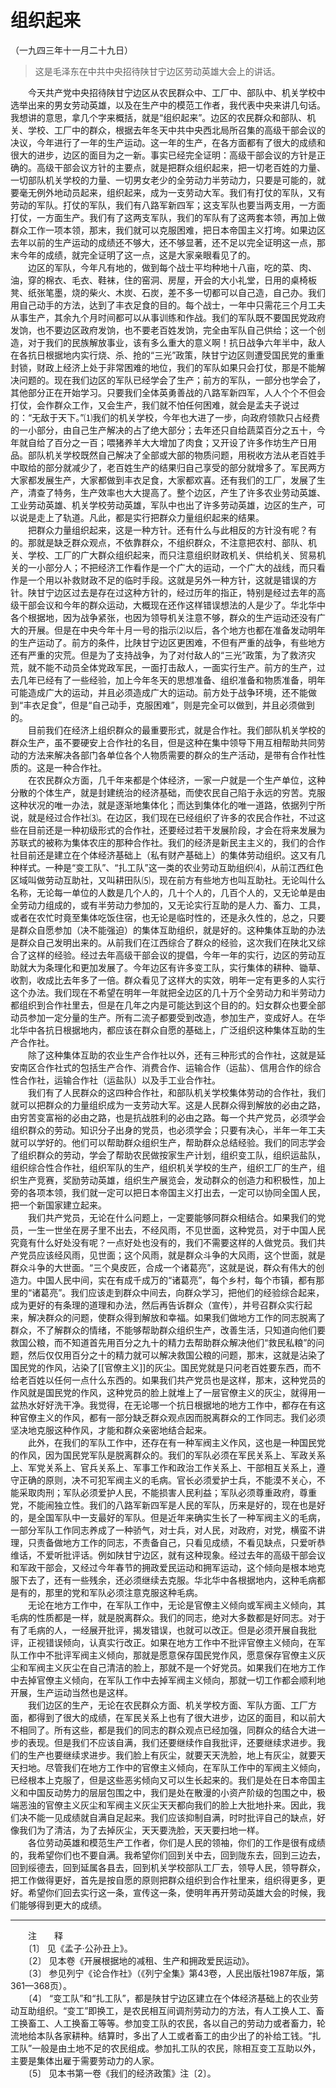 # 组织起来  
（一九四三年十一月二十九日）  
  
> 这是毛泽东在中共中央招待陕甘宁边区劳动英雄大会上的讲话。   
  
　　今天共产党中央招待陕甘宁边区从农民群众中、工厂中、部队中、机关学校中选举出来的男女劳动英雄，以及在生产中的模范工作者，我代表中央来讲几句话。我想讲的意思，拿几个字来概括，就是“组织起来”。边区的农民群众和部队、机关、学校、工厂中的群众，根据去年冬天中共中央西北局所召集的高级干部会议的决议，今年进行了一年的生产运动。这一年的生产，在各方面都有了很大的成绩和很大的进步，边区的面目为之一新。事实已经完全证明：高级干部会议的方针是正确的。高级干部会议方针的主要点，就是把群众组织起来，把一切老百姓的力量、一切部队机关学校的力量、一切男女老少的全劳动力半劳动力，只要是可能的，就要毫无例外地动员起来，组织起来，成为一支劳动大军。我们有打仗的军队，又有劳动的军队。打仗的军队，我们有八路军新四军；这支军队也要当两支用，一方面打仗，一方面生产。我们有了这两支军队，我们的军队有了这两套本领，再加上做群众工作一项本领，那末，我们就可以克服困难，把日本帝国主义打垮。如果边区去年以前的生产运动的成绩还不够大，还不够显著，还不足以完全证明这一点，那末今年的成绩，就完全证明了这一点，这是大家亲眼看见了的。   
　　边区的军队，今年凡有地的，做到每个战士平均种地十八亩，吃的菜、肉、油，穿的棉衣、毛衣、鞋袜，住的窑洞、房屋，开会的大小礼堂，日用的桌椅板凳、纸张笔墨，烧的柴火、木炭、石炭，差不多一切都可以自己造，自己办。我们用自己动手的方法，达到了丰衣足食的目的。每个战士，一年中只需花三个月工夫从事生产，其余九个月时间都可以从事训练和作战。我们的军队既不要国民党政府发饷，也不要边区政府发饷，也不要老百姓发饷，完全由军队自己供给；这一个创造，对于我们的民族解放事业，该有多么重大的意义啊！抗日战争六年半中，敌人在各抗日根据地内实行烧、杀、抢的“三光”政策，陕甘宁边区则遭受国民党的重重封锁，财政上经济上处于非常困难的地位，我们的军队如果只会打仗，那是不能解决问题的。现在我们边区的军队已经学会了生产；前方的军队，一部分也学会了，其他部分正在开始学习。只要我们全体英勇善战的八路军新四军，人人个个不但会打仗，会作群众工作，又会生产，我们就不怕任何困难，就会是孟夫子说过的：“无敌于天下。”⑴我们的机关学校，今年也大进了一步，向政府领款只占经费的一小部分，由自己生产解决的占了绝大部分；去年还只自给蔬菜百分之五十，今年就自给了百分之一百；喂猪养羊大大增加了肉食；又开设了许多作坊生产日用品。部队机关学校既然自己解决了全部或大部的物质问题，用税收方法从老百姓手中取给的部分就减少了，老百姓生产的结果归自己享受的部分就增多了。军民两方大家都发展生产，大家都做到丰衣足食，大家都欢喜。还有我们的工厂，发展了生产，清查了特务，生产效率也大大提高了。整个边区，产生了许多农业劳动英雄、工业劳动英雄、机关学校劳动英雄，军队中也出了许多劳动英雄，边区的生产，可以说是走上了轨道。凡此，都是实行把群众力量组织起来的结果。   
　　把群众力量组织起来，这是一种方针。还有什么与此相反的方针没有呢？有的。那就是缺乏群众观点，不依靠群众，不组织群众，不注意把农村、部队、机关、学校、工厂的广大群众组织起来，而只注意组织财政机关、供给机关、贸易机关的一小部分人；不把经济工作看作是一个广大的运动，一个广大的战线，而只看作是一个用以补救财政不足的临时手段。这就是另外一种方针，这就是错误的方针。陕甘宁边区过去是存在过这种方针的，经过历年的指正，特别是经过去年的高级干部会议和今年的群众运动，大概现在还作这样错误想法的人是少了。华北华中各个根据地，因为战争紧张，也因为领导机关注意不够，群众的生产运动还没有广大的开展。但是在中央今年十月一号的指示⑵以后，各个地方也都在准备发动明年的生产运动了。前方的条件，比陕甘宁边区更困难，不但有严重的战争，有些地方还有严重的灾荒。但是为了支持战争，为了对付敌人的“三光”政策，为了救济灾荒，就不能不动员全体党政军民，一面打击敌人，一面实行生产。前方的生产，过去几年已经有了一些经验，加上今年冬天的思想准备、组织准备和物质准备，明年可能造成广大的运动，并且必须造成广大的运动。前方处于战争环境，还不能做到“丰衣足食”，但是“自己动手，克服困难”，则是完全可以做到，并且必须做到的。   
　　目前我们在经济上组织群众的最重要形式，就是合作社。我们部队机关学校的群众生产，虽不要硬安上合作社的名目，但是这种在集中领导下用互相帮助共同劳动的方法来解决各部门各单位各个人物质需要的群众的生产活动，是带有合作社性质的。这是一种合作社。   
　　在农民群众方面，几千年来都是个体经济，一家一户就是一个生产单位，这种分散的个体生产，就是封建统治的经济基础，而使农民自己陷于永远的穷苦。克服这种状况的唯一办法，就是逐渐地集体化；而达到集体化的唯一道路，依据列宁所说，就是经过合作社⑶。在边区，我们现在已经组织了许多的农民合作社，不过这些在目前还是一种初级形式的合作社，还要经过若干发展阶段，才会在将来发展为苏联式的被称为集体农庄的那种合作社。我们的经济是新民主主义的，我们的合作社目前还是建立在个体经济基础上（私有财产基础上）的集体劳动组织。这又有几种样式。一种是“变工队”、“扎工队”这一类的农业劳动互助组织⑷，从前江西红色区域叫做劳动互助社，又叫耕田队⑸，现在前方有些地方也叫互助社。无论叫什么名称，无论每一单位的人数是几个人的，几十个人的，几百个人的，又无论单是由全劳动力组成的，或有半劳动力参加的，又无论实行互助的是人力、畜力、工具，或者在农忙时竟至集体吃饭住宿，也无论是临时性的，还是永久性的，总之，只要是群众自愿参加（决不能强迫）的集体互助组织，就是好的。这种集体互助的办法是群众自己发明出来的。从前我们在江西综合了群众的经验，这次我们在陕北又综合了这样的经验。经过去年高级干部会议的提倡，今年一年的实行，边区的劳动互助就大为条理化和更加发展了。今年边区有许多变工队，实行集体的耕种、锄草、收割，收成比去年多了一倍。群众看见了这样大的实效，明年一定有更多的人实行这个办法。我们现在不希望在明年一年就把全边区的几十万个全劳动力和半劳动力都组织到合作社里去，但是在几年之内是可能达到这个目的的。妇女群众也要全部动员参加一定分量的生产。所有二流子都要受到改造，参加生产，变成好人。在华北华中各抗日根据地内，都应该在群众自愿的基础上，广泛组织这种集体互助的生产合作社。   
　　除了这种集体互助的农业生产合作社以外，还有三种形式的合作社，这就是延安南区合作社式的包括生产合作、消费合作、运输合作（运盐）、信用合作的综合性合作社，运输合作社（运盐队）以及手工业合作社。   
　　我们有了人民群众的这四种合作社，和部队机关学校集体劳动的合作社，我们就可以把群众的力量组织成为一支劳动大军。这是人民群众得到解放的必由之路，由穷苦变富裕的必由之路，也是抗战胜利的必由之路。每一个共产党员，必须学会组织群众的劳动。知识分子出身的党员，也必须学会；只要有决心，半年一年工夫就可以学好的。他们可以帮助群众组织生产，帮助群众总结经验。我们的同志学会了组织群众的劳动，学会了帮助农民做按家生产计划，组织变工队，组织运盐队，组织综合性合作社，组织军队的生产，组织机关学校的生产，组织工厂的生产，组织生产竞赛，奖励劳动英雄，组织生产展览会，发动群众的创造力和积极性，加上旁的各项本领，我们就一定可以把日本帝国主义打出去，一定可以协同全国人民，把一个新国家建立起来。   
　　我们共产党员，无论在什么问题上，一定要能够同群众相结合。如果我们的党员，一生一世坐在房子里不出去，不经风雨，不见世面，这种党员，对于中国人民究竟有什么好处没有呢？一点好处也没有的，我们不需要这样的人做党员。我们共产党员应该经风雨，见世面；这个风雨，就是群众斗争的大风雨，这个世面，就是群众斗争的大世面。“三个臭皮匠，合成一个诸葛亮”，这就是说，群众有伟大的创造力。中国人民中间，实在有成千成万的“诸葛亮”，每个乡村，每个市镇，都有那里的“诸葛亮”。我们应该走到群众中间去，向群众学习，把他们的经验综合起来，成为更好的有条理的道理和办法，然后再告诉群众（宣传），并号召群众实行起来，解决群众的问题，使群众得到解放和幸福。如果我们做地方工作的同志脱离了群众，不了解群众的情绪，不能够帮助群众组织生产，改善生活，只知道向他们要救国公粮，而不知道首先用百分之九十的精力去帮助群众解决他们“救民私粮”的问题，然后仅仅用百分之十的精力就可以解决救国公粮的问题，那末，这就是沾染了国民党的作风，沾染了[[官僚主义]]的灰尘。国民党就是只问老百姓要东西，而不给老百姓以任何一点什么东西的。如果我们共产党员也是这样，那末，这种党员的作风就是国民党的作风，这种党员的脸上就堆上了一层官僚主义的灰尘，就得用一盆热水好好洗干净。我觉得，在无论哪一个抗日根据地的地方工作中，都存在有这种官僚主义的作风，都有一部分缺乏群众观点因而脱离群众的工作同志。我们必须坚决地克服这种作风，才能和群众亲密地结合起来。   
　　此外，在我们的军队工作中，还存在有一种军阀主义作风，这也是一种国民党的作风，因为国民党军队是脱离群众的。我们的军队必须在军民关系上、军政关系上、军党关系上、官兵关系上、军事工作和政治工作关系上、干部相互关系上，遵守正确的原则，决不可犯军阀主义的毛病。官长必须爱护士兵，不能漠不关心，不能采取肉刑；军队必须爱护人民，不能损害人民利益；军队必须尊重政府，尊重党，不能闹独立性。我们的八路军新四军是人民的军队，历来是好的，现在也是好的，是全国军队中一支最好的军队。但是近年来确实生长了一种军阀主义的毛病，一部分军队工作同志养成了一种骄气，对士兵，对人民，对政府，对党，横蛮不讲理，只责备做地方工作的同志，不责备自己，只看见成绩，不看见缺点，只爱听恭维话，不爱听批评话。例如陕甘宁边区，就有这种现象。经过去年的高级干部会议和军政干部会，又经过今年春节的拥政爱民运动和拥军运动，这个倾向是根本地克服下去了，还有一些残余，还必须继续去克服。华北华中各根据地内，这种毛病都是有的，那里的党和军队必须注意克服这种毛病。   
　　无论在地方工作中，在军队工作中，无论是官僚主义倾向或军阀主义倾向，其毛病的性质都是一样，就是脱离群众。我们的同志，绝对大多数都是好同志。对于有了毛病的人，一经展开批评，揭发错误，也就可以改正。但是必须开展自我批评，正视错误倾向，认真实行改正。如果在地方工作中不批评官僚主义倾向，在军队工作中不批评军阀主义倾向，那就是愿意保存国民党作风，愿意保存官僚主义灰尘和军阀主义灰尘在自己清洁的脸上，那就不是一个好党员。如果我们在地方工作中去掉官僚主义倾向，在军队工作中去掉军阀主义倾向，那就一切工作都会顺利地开展，生产运动当然也是这样。   
　　我们边区的生产，无论在农民群众方面、机关学校方面、军队方面、工厂方面，都得到了很大的成绩，在军民关系上也有了很大进步，边区的面目，和以前大不相同了。所有这些，都是我们的同志的群众观点已经加强，同群众的结合大进一步的表现。但是我们不应该自满，我们还要继续作自我批评，还要继续求进步。我们的生产也要继续求进步。我们脸上有灰尘，就要天天洗脸，地上有灰尘，就要天天扫地。尽管我们在地方工作中的官僚主义倾向，在军队工作中的军阀主义倾向，已经根本上克服了，但是这些恶劣倾向又可以生长起来的。我们是处在日本帝国主义和中国反动势力的层层包围之中，我们是处在散漫的小资产阶级的包围之中，极端恶浊的官僚主义灰尘和军阀主义灰尘天天都向我们的脸上大批地扑来。因此，我们决不能一见成绩就自满自足起来。我们应该抑制自满，时时批评自己的缺点，好像我们为了清洁，为了去掉灰尘，天天要洗脸，天天要扫地一样。   
　　各位劳动英雄和模范生产工作者，你们是人民的领袖，你们的工作是很有成绩的，我希望你们也不要自满。我希望你们回到关中去，回到陇东去，回到三边去，回到绥德去，回到延属各县去，回到机关学校部队工厂去，领导人民，领导群众，把工作做得更好，首先是按自愿的原则把群众组织到合作社里来，组织得更多，更好。希望你们回去实行这一条，宣传这一条，使明年再开劳动英雄大会的时候，我们能够得到更大的成绩。   
  
  
------------------  
　　注　　释   
　　〔1〕 见《孟子·公孙丑上》。   
　　〔2〕 见本卷《开展根据地的减租、生产和拥政爱民运动》。   
　　〔3〕 参见列宁《论合作社》（《列宁全集》第43卷，人民出版社1987年版，第361—368页）。   
　　〔4〕 “变工队”和“扎工队”，都是陕甘宁边区建立在个体经济基础上的农业劳动互助组织。“变工”即换工，是农民相互间调剂劳动力的方法，有人工换人工、畜工换畜工、人工换畜工等等。参加变工队的农民，各以自己的劳动力或者畜力，轮流地给本队各家耕种。结算时，多出了人工或者畜工的由少出了的补给工钱。“扎工队”一般是由土地不足的农民组成。参加扎工队的农民，除相互变工互助以外，主要是集体出雇于需要劳动力的人家。   
　　〔5〕 见本书第一卷《我们的经济政策》注〔2〕。   